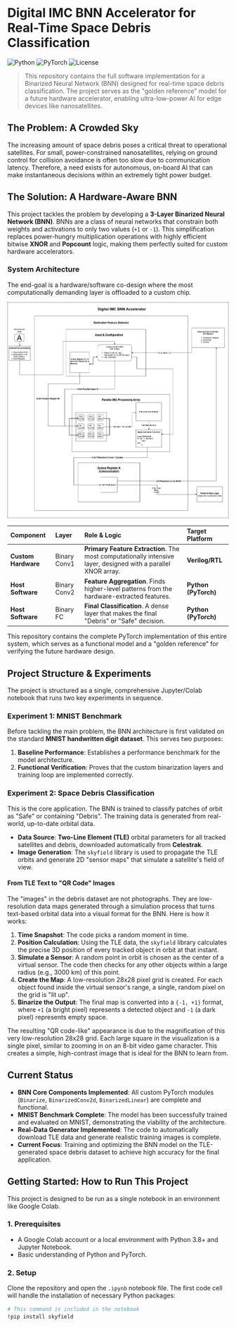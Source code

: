 # Digital IMC BNN Accelerator for Real-Time Space Debris Classification

![Python](https://img.shields.io/badge/Python-3.8%2B-blue) ![PyTorch](https://img.shields.io/badge/PyTorch-2.0%2B-orange) ![License](https://img.shields.io/badge/License-MIT-green)

> This repository contains the full software implementation for a Binarized Neural Network (BNN) designed for real-time space debris classification. The project serves as the "golden reference" model for a future hardware accelerator, enabling ultra-low-power AI for edge devices like nanosatellites.

## The Problem: A Crowded Sky

The increasing amount of space debris poses a critical threat to operational satellites. For small, power-constrained nanosatellites, relying on ground control for collision avoidance is often too slow due to communication latency. Therefore, a need exists for autonomous, on-board AI that can make instantaneous decisions within an extremely tight power budget.

## The Solution: A Hardware-Aware BNN

This project tackles the problem by developing a **3-Layer Binarized Neural Network (BNN)**. BNNs are a class of neural networks that constrain both weights and activations to only two values (`+1` or `-1`). This simplification replaces power-hungry multiplication operations with highly efficient bitwise **XNOR** and **Popcount** logic, making them perfectly suited for custom hardware accelerators.

### System Architecture

The end-goal is a hardware/software co-design where the most computationally demanding layer is offloaded to a custom chip.

![System Architecture Diagram](Final_IMCfornow.drawio.png)

| Component | Layer | Role & Logic | Target Platform |
| :--- | :--- | :--- | :--- |
| **Custom Hardware** | Binary Conv1 | **Primary Feature Extraction**. The most computationally intensive layer, designed with a parallel XNOR array. | **Verilog/RTL** |
| **Host Software** | Binary Conv2 | **Feature Aggregation**. Finds higher-level patterns from the hardware-extracted features. | **Python (PyTorch)** |
| **Host Software** | Binary FC | **Final Classification**. A dense layer that makes the final "Debris" or "Safe" decision. | **Python (PyTorch)** |

This repository contains the complete PyTorch implementation of this entire system, which serves as a functional model and a "golden reference" for verifying the future hardware design.

## Project Structure & Experiments

The project is structured as a single, comprehensive Jupyter/Colab notebook that runs two key experiments in sequence.

### Experiment 1: MNIST Benchmark
Before tackling the main problem, the BNN architecture is first validated on the standard **MNIST handwritten digit dataset**. This serves two purposes:
1.  **Baseline Performance**: Establishes a performance benchmark for the model architecture.
2.  **Functional Verification**: Proves that the custom binarization layers and training loop are implemented correctly.

### Experiment 2: Space Debris Classification
This is the core application. The BNN is trained to classify patches of orbit as "Safe" or containing "Debris". The training data is generated from real-world, up-to-date orbital data.

* **Data Source**: **Two-Line Element (TLE)** orbital parameters for all tracked satellites and debris, downloaded automatically from **Celestrak**.
* **Image Generation**: The `skyfield` library is used to propagate the TLE orbits and generate 2D "sensor maps" that simulate a satellite's field of view.

#### From TLE Text to "QR Code" Images
The "images" in the debris dataset are not photographs. They are low-resolution data maps generated through a simulation process that turns text-based orbital data into a visual format for the BNN. Here is how it works:

1.  **Time Snapshot**: The code picks a random moment in time.
2.  **Position Calculation**: Using the TLE data, the `skyfield` library calculates the precise 3D position of every tracked object in orbit at that instant.
3.  **Simulate a Sensor**: A random point in orbit is chosen as the center of a virtual sensor. The code then checks for any other objects within a large radius (e.g., 3000 km) of this point.
4.  **Create the Map**: A low-resolution 28x28 pixel grid is created. For each object found inside the virtual sensor's range, a single, random pixel on the grid is "lit up".
5.  **Binarize the Output**: The final map is converted into a `{-1, +1}` format, where `+1` (a bright pixel) represents a detected object and `-1` (a dark pixel) represents empty space.

The resulting "QR code-like" appearance is due to the magnification of this very low-resolution 28x28 grid. Each large square in the visualization is a single pixel, similar to zooming in on an 8-bit video game character. This creates a simple, high-contrast image that is ideal for the BNN to learn from.

## Current Status

* **BNN Core Components Implemented**: All custom PyTorch modules (`Binarize`, `BinarizedConv2d`, `BinarizedLinear`) are complete and functional.
* **MNIST Benchmark Complete**: The model has been successfully trained and evaluated on MNIST, demonstrating the viability of the architecture.
* **Real-Data Generator Implemented**: The code to automatically download TLE data and generate realistic training images is complete.
* **Current Focus**: Training and optimizing the BNN model on the TLE-generated space debris dataset to achieve high accuracy for the final application.

## Getting Started: How to Run This Project

This project is designed to be run as a single notebook in an environment like Google Colab.

### 1. Prerequisites
* A Google Colab account or a local environment with Python 3.8+ and Jupyter Notebook.
* Basic understanding of Python and PyTorch.

### 2. Setup
Clone the repository and open the `.ipynb` notebook file. The first code cell will handle the installation of necessary Python packages:
```bash
# This command is included in the notebook
!pip install skyfield

